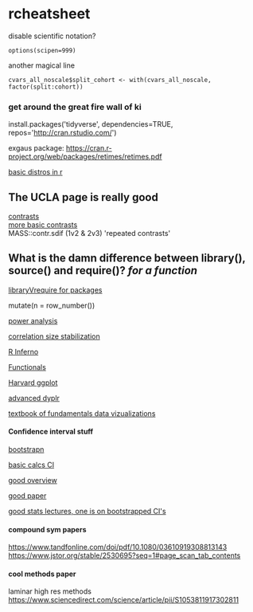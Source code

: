 # rcheatsheet

disable scientific notation?
```
options(scipen=999)
```

another magical line
```
cvars_all_noscale$split_cohort <- with(cvars_all_noscale, factor(split:cohort))
```


### get around the great fire wall of ki
install.packages('tidyverse', dependencies=TRUE, repos='http://cran.rstudio.com/')


exgaus package:
https://cran.r-project.org/web/packages/retimes/retimes.pdf

[basic distros in r](http://seankross.com/notes/dpqr/)

## The UCLA page is really good
[contrasts](https://stats.idre.ucla.edu/r/library/r-library-contrast-coding-systems-for-categorical-variables/)
<br>
[more basic contrasts](https://stats.idre.ucla.edu/r/modules/coding-for-categorical-variables-in-regression-models/)
<br>
MASS::contr.sdif (1v2 & 2v3) 'repeated contrasts'


## What is the damn difference between library(), source() and require()? *for a function*
[libraryVrequire for packages](https://yihui.name/en/2014/07/library-vs-require/)


mutate(n = row_number())

[power analysis](https://www.statmethods.net/stats/power.html)

[correlation size stabilization](https://www.sciencedirect.com/science/article/pii/S0092656613000858)

[R Inferno](http://www.burns-stat.com/pages/Tutor/R_inferno.pdf)

[Functionals](http://adv-r.had.co.nz/Functionals.html)

[Harvard ggplot](http://tutorials.iq.harvard.edu/R/Rgraphics/Rgraphics.html)

[advanced dyplr](https://edwinth.github.io/blog/dplyr-recipes/)

[textbook of fundamentals data vizualizations](http://serialmentor.com/dataviz/index.html)

#### Confidence interval stuff
[bootstrapn](https://www.statmethods.net/advstats/bootstrapping.html)

[basic calcs CI](https://www.cyclismo.org/tutorial/R/confidence.html)

[good overview](http://rcompanion.org/handbook/C_03.html)

[good paper](https://besjournals.onlinelibrary.wiley.com/doi/full/10.1111/1365-2656.12382)

[good stats lectures, one is on bootstrapped CI's](http://www2.stat.duke.edu/~banks/111-lectures.dir/)

#### compound sym papers

https://www.tandfonline.com/doi/pdf/10.1080/03610919308813143
https://www.jstor.org/stable/2530695?seq=1#page_scan_tab_contents

#### cool methods paper
laminar high res methods 
https://www.sciencedirect.com/science/article/pii/S1053811917302811
